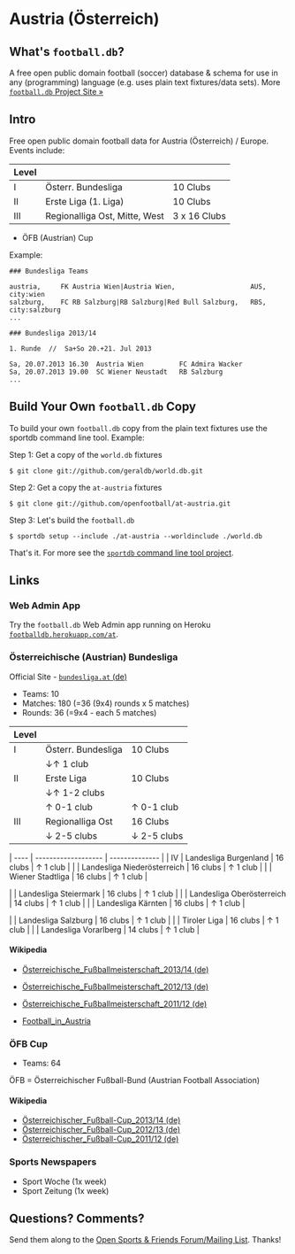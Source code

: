 # Austria (Österreich)

## What's `football.db`?

A free open public domain football (soccer) database & schema
for use in any (programming) language
(e.g. uses plain text fixtures/data sets).
More [`football.db` Project Site »](http://openfootball.github.io)

## Intro

Free open public domain football data for Austria (Österreich) / Europe. Events include:

| Level |                                  |               |
| ----- | -------------------------------- | ------------- |
| I     |  Österr. Bundesliga              |  10 Clubs     |
| II    |  Erste Liga (1. Liga)            |  10 Clubs     |
| III   |  Regionalliga Ost, Mitte, West   |  3 x 16 Clubs |


-  ÖFB (Austrian) Cup


Example:

~~~
### Bundesliga Teams

austria,     FK Austria Wien|Austria Wien,                   AUS,  city:wien
salzburg,    FC RB Salzburg|RB Salzburg|Red Bull Salzburg,   RBS,  city:salzburg
...
~~~

~~~
### Bundesliga 2013/14

1. Runde  //  Sa+So 20.+21. Jul 2013

Sa, 20.07.2013 16.30  Austria Wien         FC Admira Wacker
Sa, 20.07.2013 19.00  SC Wiener Neustadt   RB Salzburg
...
~~~


## Build Your Own `football.db` Copy

To build your own `football.db` copy from the plain text fixtures
use the sportdb command line tool. Example:

Step 1:  Get a copy of the `world.db` fixtures

    $ git clone git://github.com/geraldb/world.db.git

Step 2:  Get a copy the `at-austria` fixtures

    $ git clone git://github.com/openfootball/at-austria.git

Step 3:  Let's build the `football.db`

    $ sportdb setup --include ./at-austria --worldinclude ./world.db

That's it. For more
see the [`sportdb` command line tool project](https://github.com/geraldb/sport.db.ruby).



## Links

### Web Admin App

Try the `football.db` Web Admin app running on Heroku
[`footballdb.herokuapp.com/at`](http://footballdb.herokuapp.com/at).

### Österreichische (Austrian) Bundesliga

Official Site - [`bundesliga.at` (de)](http://bundesliga.at)

- Teams: 10
- Matches: 180  (=36 (9x4) rounds x 5 matches)
- Rounds: 36 (=9x4 - each 5 matches)

| Level |                   |                |
| ----- | ------------------- | -------------- |
|   I   | Österr. Bundesliga  | 10 Clubs       |
|       |   ↓↑ 1 club                          |
|   II  | Erste Liga          | 10 Clubs       |
|       |   ↓↑ 1-2 clubs                       |
|       |   ↑ 0-1 club                |   ↑ 0-1 club                     |     ↑ 0-1 club                 |
|   III | Regionalliga Ost | 16 Clubs |   Regionalliga Mitte | 16 Clubs  |   Regionalliga West | 16 Clubs |
|       |   ↓ 2-5 clubs               |   ↓ 2-5 clubs                    |     ↓ 2-5 clubs                |


| ---- | ------------------- | -------------- |
| IV   | Landesliga Burgenland        | 16 clubs | ↑ 1 club |
|      | Landesliga Niederösterreich  | 16 clubs | ↑ 1 club |
|      | Wiener Stadtliga             | 16 clubs | ↑ 1 club |

|      | Landesliga Steiermark        | 16 clubs | ↑ 1 club |
|      | Landesliga Oberösterreich    | 14 clubs | ↑ 1 club |
|      | Landesliga Kärnten           | 16 clubs | ↑ 1 club |

|      | Landesliga Salzburg          | 16 clubs | ↑ 1 club |
|      | Tiroler Liga                 | 16 clubs | ↑ 1 club |
|      | Landesliga Vorarlberg        | 14 clubs | ↑ 1 club |


#### Wikipedia

- [Österreichische_Fußballmeisterschaft_2013/14 (de)](http://de.wikipedia.org/wiki/Österreichische_Fußballmeisterschaft_2013/14)
- [Österreichische_Fußballmeisterschaft_2012/13 (de)](http://de.wikipedia.org/wiki/Österreichische_Fußballmeisterschaft_2012/13)
- [Österreichische_Fußballmeisterschaft_2011/12 (de)](http://de.wikipedia.org/wiki/Österreichische_Fußballmeisterschaft_2011/12)

- [Football_in_Austria](http://en.wikipedia.org/wiki/Football_in_Austria)

### ÖFB Cup

- Teams: 64

ÖFB = Österreichischer Fußball-Bund (Austrian Football Association)


#### Wikipedia

- [Österreichischer_Fußball-Cup_2013/14 (de)](http://de.wikipedia.org/wiki/Österreichischer_Fußball-Cup_2013/14)
- [Österreichischer_Fußball-Cup_2012/13 (de)](http://de.wikipedia.org/wiki/Österreichischer_Fußball-Cup_2012/13)
- [Österreichischer_Fußball-Cup_2011/12 (de)](http://de.wikipedia.org/wiki/Österreichischer_Fußball-Cup_2011/12)


### Sports Newspapers

- Sport Woche (1x week)
- Sport Zeitung (1x week)



## Questions? Comments?

Send them along to the
[Open Sports & Friends Forum/Mailing List](http://groups.google.com/group/opensport).
Thanks!